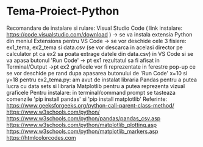 # Tema-Proiect-Python
Recomandare de instalare si rulare: Visual Studio Code ( link instalare: https://code.visualstudio.com/download )
	-> se va instala extensia Python din meniul Extensions pentru VS Code
 	-> se vor deschide cele 3 fisiere: ex1_tema, ex2_tema si data.csv (se vor descarca in acelasi director pe calculator pt ca ex2 sa poata extrage datele din data.csv) in VS Code si se va apasa butonul 'Run Code'
  	-> pt ex1 rezultatul sa fi afisat in Terminal/Output
   	->pt ex2 graficele vor fi reprezentate in ferestre pop-up ce se vor deschide pe rand dupa apasarea butonului de 'Run Code'
 x=10 si y=18
 pentru ex2_tema.py:
 am avut de instalat libraria Pandas pentru a putea lucra cu data sets si 
 libraria Matplotlib pentru a putea reprezenta vizual graficele
 Pentru instalare: in terminal/command prompt se tasteaza comenzile 'pip install pandas' si 'pip install matplotlib'
 Referinte:	https://www.geeksforgeeks.org/python-call-parent-class-method/
		        https://www.w3schools.com/python/
		        https://www.w3schools.com/python/pandas/pandas_csv.asp
		        https://www.w3schools.com/python/matplotlib_plotting.asp
		        https://www.w3schools.com/python/matplotlib_markers.asp
		        https://htmlcolorcodes.com
